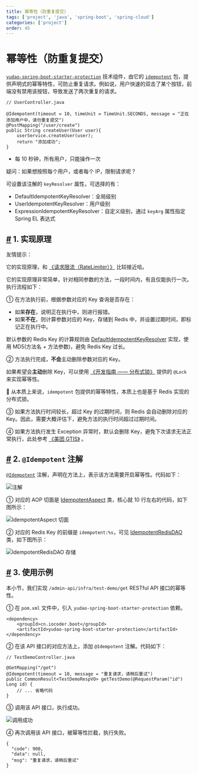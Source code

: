 ```yaml
---
title: 幂等性（防重复提交）
tags: ['project', 'java', 'spring-boot', 'spring-cloud']
categories: ['project']
order: 45
---
```

# 幂等性（防重复提交）

[`yudao-spring-boot-starter-protection`](https://github.com/YunaiV/ruoyi-vue-pro/blob/master/yudao-framework/yudao-spring-boot-starter-protection/) 技术组件，由它的 [`idempotent`](https://github.com/YunaiV/ruoyi-vue-pro/blob/master/yudao-framework/yudao-spring-boot-starter-protection/src/main/java/cn/iocoder/yudao/framework/idempotent/) 包，提供声明式的幂等特性，可防止重复请求。例如说，用户快速的双击了某个按钮，前端没有禁用该按钮，导致发送了两次重复的请求。


```
// UserController.java

@Idempotent(timeout = 10, timeUnit = TimeUnit.SECONDS, message = "正在添加用户中，请勿重复提交")
@PostMapping("/user/create")
public String createUser(User user){
    userService.createUser(user);
    return "添加成功";
}

```
* 每 10 秒钟，所有用户，只能操作一次

 疑问：如果想按照每个用户，或者每个 IP，限制请求呢？

 可设置该注解的 `keyResolver` 属性，可选择的有：

 * DefaultIdempotentKeyResolver：全局级别
* UserIdempotentKeyResolver：用户级别
* ExpressionIdempotentKeyResolver：自定义级别，通过 `keyArg` 属性指定 Spring EL 表达式
 ## [#](#_1-实现原理) 1. 实现原理

 友情提示：

 它的实现原理，和 [《请求限流（RateLimiter）》](/rate-limiter/) 比较接近哈。

 它的实现原理非常简单，针对相同参数的方法，一段时间内，有且仅能执行一次。执行流程如下：

 ① 在方法执行前，根据参数对应的 Key 查询是否存在：

 * 如果**存在**，说明正在执行中，则进行报错。
* 如果**不在**，则计算参数对应的 Key，存储到 Redis 中，并设置过期时间，即标记正在执行中。

 默认参数的 Redis Key 的计算规则由 [DefaultIdempotentKeyResolver](https://github.com/YunaiV/ruoyi-vue-pro/blob/master/yudao-framework/yudao-spring-boot-starter-protection/src/main/java/cn/iocoder/yudao/framework/idempotent/core/keyresolver/impl/DefaultIdempotentKeyResolver.java) 实现，使用 MD5(方法名 + 方法参数)，避免 Redis Key 过长。

 ② 方法执行完成，**不会**主动删除参数对应的 Key。

 如果希望会**主动**删除 Key，可以使用 [《开发指南 —— 分布式锁》](/distributed-lock) 提供的 `@Lock` 来实现幂等性。

 🙂 从本质上来说，`idempotent` 包提供的幂等特性，本质上也是基于 Redis 实现的分布式锁。

 ③ 如果方法执行时间较长，超过 Key 的过期时间，则 Redis 会自动删除对应的 Key。因此，需要大概评估下，避免方法的执行时间超过过期时间。

 ④ 如果方法执行发生 Exception 异常时，默认会删除 Key，避免下次请求无法正常执行，此处参考 [《美团 GTIS》](https://tech.meituan.com/2016/09/29/distributed-system-mutually-exclusive-idempotence-cerberus-gtis.html) 。

 ## [#](#_2-idempotent-注解) 2. `@Idempotent` 注解

 [`@Idempotent`](https://github.com/YunaiV/ruoyi-vue-pro/blob/master/yudao-framework/yudao-spring-boot-starter-protection/src/main/java/cn/iocoder/yudao/framework/idempotent/core/annotation/Idempotent.java) 注解，声明在方法上，表示该方法需要开启幂等性。代码如下：

 ![ 注解](https://doc.iocoder.cn/img/%E5%90%8E%E7%AB%AF%E6%89%8B%E5%86%8C/%E5%B9%82%E7%AD%89%E6%80%A7/%E6%B3%A8%E8%A7%A3.png)

 ① 对应的 AOP 切面是 [IdempotentAspect](https://github.com/YunaiV/ruoyi-vue-pro/blob/master/yudao-framework/yudao-spring-boot-starter-protection/src/main/java/cn/iocoder/yudao/framework/idempotent/core/aop/IdempotentAspect.java) 类，核心就 10 行左右的代码，如下图所示：

 ![IdempotentAspect 切面](https://doc.iocoder.cn/img/%E5%90%8E%E7%AB%AF%E6%89%8B%E5%86%8C/%E5%B9%82%E7%AD%89%E6%80%A7/IdempotentAspect.png)

 ② 对应的 Redis Key 的前缀是 `idempotent:%s`，可见 [IdempotentRedisDAO](https://github.com/YunaiV/ruoyi-vue-pro/blob/master/yudao-framework/yudao-spring-boot-starter-protection/src/main/java/cn/iocoder/yudao/framework/idempotent/core/redis/IdempotentRedisDAO.java) 类，如下图所示：

 ![IdempotentRedisDAO 存储](https://doc.iocoder.cn/img/%E5%90%8E%E7%AB%AF%E6%89%8B%E5%86%8C/%E5%B9%82%E7%AD%89%E6%80%A7/IdempotentRedisDAO.png)

 ## [#](#_3-使用示例) 3. 使用示例

 本小节，我们实现 `/admin-api/infra/test-demo/get` RESTful API 接口的幂等性。

 ① 在 `pom.xml` 文件中，引入 `yudao-spring-boot-starter-protection` 依赖。


```
<dependency>
    <groupId>cn.iocoder.boot</groupId>
    <artifactId>yudao-spring-boot-starter-protection</artifactId>
</dependency>

```
② 在该 API 接口的对应方法上，添加 `@Idempotent` 注解。代码如下：


```
// TestDemoController.java

@GetMapping("/get")
@Idempotent(timeout = 10, message = "重复请求，请稍后重试")
public CommonResult<TestDemoRespVO> getTestDemo(@RequestParam("id") Long id) {
    // ... 省略代码
}

```
③ 调用该 API 接口，执行成功。

 ![调用成功](https://doc.iocoder.cn/img/%E5%90%8E%E7%AB%AF%E6%89%8B%E5%86%8C/%E5%B9%82%E7%AD%89%E6%80%A7/%E6%A1%88%E4%BE%8B.png)

 ④ 再次调用该 API 接口，被幂等性拦截，执行失败。


```
{
  "code": 900,
  "data": null,
  "msg": "重复请求，请稍后重试"
}

```
